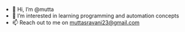 - 👋 Hi, I’m @mutta
- 👀 I’m interested in learning programming and automation concepts
- 📫 Reach out to me on muttasravani23@gmail.com

<!---
muttas/muttas is a ✨ special ✨ repository because its `README.md` (this file) appears on your GitHub profile.
You can click the Preview link to take a look at your changes.
--->
